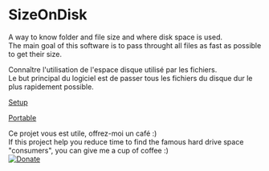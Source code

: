 # SizeOnDisk

A way to know folder and file size and where disk space is used.  
The main goal of this software is to pass throught all files as fast as possible to get their size.  

Connaître l'utilisation de l'espace disque utilisé par les fichiers.  
Le but principal du logiciel est de passer tous les fichiers du disque dur le plus rapidement possible.

[Setup](https://github.com/BeePerNet/SizeOnDisk/releases/download/r1.0.13/SizeOnDiskSetup.msi)

[Portable](https://github.com/BeePerNet/SizeOnDisk/releases/download/r1.0.13/SizeOnDiskPortable.zip)

Ce projet vous est utile, offrez-moi un café :)  
If this project help you reduce time to find the famous hard drive space "consumers", you can give me a cup of coffee :)  
[![Donate](https://img.shields.io/badge/Donate-PayPal-green.svg)](https://paypal.me/BeePerNet)
